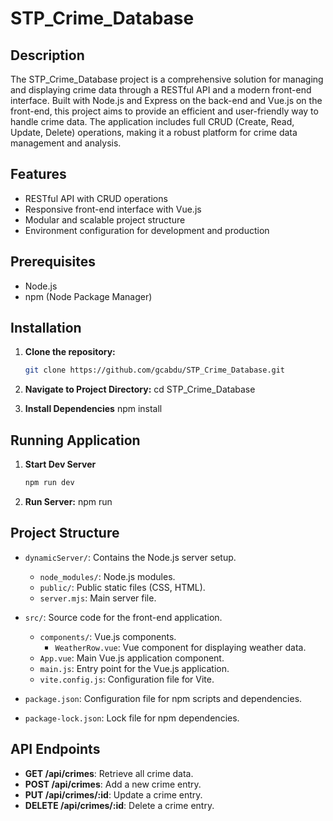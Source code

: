 # STP_Crime_Database

## Description
The STP_Crime_Database project is a comprehensive solution for managing and displaying crime data through a RESTful API and a modern front-end interface. Built with Node.js and Express on the back-end and Vue.js on the front-end, this project aims to provide an efficient and user-friendly way to handle crime data. The application includes full CRUD (Create, Read, Update, Delete) operations, making it a robust platform for crime data management and analysis.

## Features
- RESTful API with CRUD operations
- Responsive front-end interface with Vue.js
- Modular and scalable project structure
- Environment configuration for development and production

## Prerequisites
- Node.js
- npm (Node Package Manager)

## Installation

1. **Clone the repository:**
   ```sh
   git clone https://github.com/gcabdu/STP_Crime_Database.git

2. **Navigate to Project Directory:**
   cd STP_Crime_Database
   
3. **Install Dependencies**
   npm install
## Running Application

1. **Start Dev Server**
   ```sh
   npm run dev

2. **Run Server:**
   npm run

## Project Structure

- `dynamicServer/`: Contains the Node.js server setup.
  - `node_modules/`: Node.js modules.
  - `public/`: Public static files (CSS, HTML).
  - `server.mjs`: Main server file.
  
- `src/`: Source code for the front-end application.
  - `components/`: Vue.js components.
    - `WeatherRow.vue`: Vue component for displaying weather data.
  - `App.vue`: Main Vue.js application component.
  - `main.js`: Entry point for the Vue.js application.
  - `vite.config.js`: Configuration file for Vite.

- `package.json`: Configuration file for npm scripts and dependencies.
- `package-lock.json`: Lock file for npm dependencies.

## API Endpoints

- **GET /api/crimes**: Retrieve all crime data.
- **POST /api/crimes**: Add a new crime entry.
- **PUT /api/crimes/:id**: Update a crime entry.
- **DELETE /api/crimes/:id**: Delete a crime entry.
